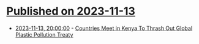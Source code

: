 # [Published on 2023-11-13](index.md)

* [2023-11-13, 20:00:00](https://news.slashdot.org/story/23/11/13/1844204/countries-meet-in-kenya-to-thrash-out-global-plastic-pollution-treaty?utm_source=rss1.0mainlinkanon&utm_medium=feed) - [Countries Meet in Kenya To Thrash Out Global Plastic Pollution Treaty](https://news.slashdot.org/story/23/11/13/1844204/countries-meet-in-kenya-to-thrash-out-global-plastic-pollution-treaty?utm_source=rss1.0mainlinkanon&utm_medium=feed)
